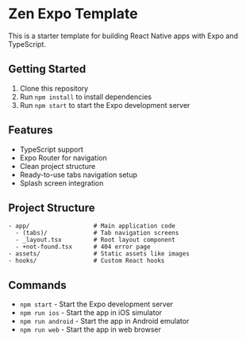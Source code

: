 # Zen Expo Template

This is a starter template for building React Native apps with Expo and TypeScript.

## Getting Started

1. Clone this repository
2. Run `npm install` to install dependencies
3. Run `npm start` to start the Expo development server

## Features

- TypeScript support
- Expo Router for navigation
- Clean project structure
- Ready-to-use tabs navigation setup
- Splash screen integration

## Project Structure

```
- app/                  # Main application code
  - (tabs)/             # Tab navigation screens
  - _layout.tsx         # Root layout component
  - +not-found.tsx      # 404 error page
- assets/               # Static assets like images
- hooks/                # Custom React hooks
```

## Commands

- `npm start` - Start the Expo development server
- `npm run ios` - Start the app in iOS simulator
- `npm run android` - Start the app in Android emulator
- `npm run web` - Start the app in web browser